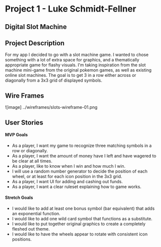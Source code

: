 # Project 1 - Luke Schmidt-Fellner

## Digital Slot Machine

## Project Description

For my app I decided to go with a slot machine game. I wanted to chose something with a lot of extra space for graphics, and a thematically appropriate game for flashy visuals. I'm taking inspiration from the slot machine mini-game from the original pokemon games, as well as existing online slot machines. The goal is to get 3 in a row either across or diagonally from a 3x3 grid of displayed symbols.

## Wire Frames

![image] ../wireframes/slots-wireframe-01.png

## User Stories

#### MVP Goals

- As a player, I want my game to recognize three matching symbols in a row or diagonally.
- As a player, I want the amount of money have I left and have wagered to be clear at all times.
- As a player, like to know when I win and how much I win.
- I will use a random number generator to decide the position of each wheel, or at least for each icon position in the 3x3 grid.
- As a player, I want UI for adding and cashing out funds.
- As a player, I want a clear ruleset explaining how to game works.

#### Stretch Goals

- I would like to add at least one bonus symbol (bar equivalent) that adds an exponential function.
- I would like to add one wild card symbol that functions as a substitute.
- I would like to put together original graphics to create a completely fleshed out theme.
- I would like to have the wheels appear to rotate with consistent icon positions.

